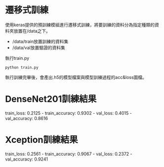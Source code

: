 # 遷移式訓練
使用keras提供的預訓練模組進行遷移式訓練，將要訓練的資料分為指定種類的資料夾放置在/data之下。
* /data/train放置訓練的資料集
* /data/val放置驗證的資料集

執行train.py
```
python train.py
```
執行訓練完畢後，會產出.h5的模型檔案與模型訓練過程的acc&loss圖檔。

# DenseNet201訓練結果
train_loss: 0.2125 - train_accuracy: 0.9302 - val_loss: 0.4015 - val_accuracy: 0.8616

# Xception訓練結果
train_loss: 0.2561 - train_accuracy: 0.9067 - val_loss: 0.2372 - val_accuracy: 0.9241